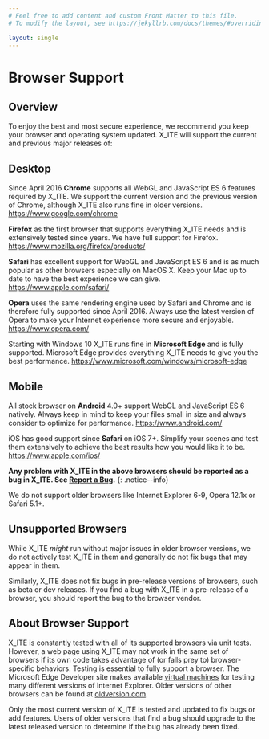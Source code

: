 ```yaml
---
# Feel free to add content and custom Front Matter to this file.
# To modify the layout, see https://jekyllrb.com/docs/themes/#overriding-theme-defaults

layout: single
---
```

# Browser Support

## Overview

To enjoy the best and most secure experience, we recommend you keep your browser and operating system updated. X\_ITE will support the current and previous major releases of:

## Desktop

Since April 2016 **Chrome** supports all WebGL and JavaScript ES 6 features required by X\_ITE. We support the current version and the previous version of Chrome, although X\_ITE also runs fine in older versions.
<https://www.google.com/chrome>

**Firefox** as the first browser that supports everything X\_ITE needs and is extensively tested since years. We have full support for Firefox.
<https://www.mozilla.org/firefox/products/>

**Safari** has excellent support for WebGL and JavaScript ES 6 and is as much popular as other browsers especially on MacOS X. Keep your Mac up to date to have the best experience we can give.
<https://www.apple.com/safari/>

**Opera** uses the same rendering engine used by Safari and Chrome and is therefore fully supported since April 2016. Always use the latest version of Opera to make your Internet experience more secure and enjoyable.
<https://www.opera.com/>

Starting with Windows 10 X\_ITE runs fine in **Microsoft Edge** and is fully supported. Microsoft Edge provides everything X\_ITE needs to give you the best performance.
<https://www.microsoft.com/windows/microsoft-edge>

## Mobile

All stock browser on **Android** 4.0+ support WebGL and JavaScript ES 6 natively. Always keep in mind to keep your files small in size and always consider to optimize for performance.
<https://www.android.com/>

iOS has good support since **Safari** on iOS 7+. Simplify your scenes and test them extensively to achieve the best results how you would like it to be.
<https://www.apple.com/ios/>

**Any problem with X\_ITE in the above browsers should be reported as a bug in X\_ITE. See [Report a Bug](https://github.com/create3000/x_ite/issues).**
{: .notice--info}

We do not support older browsers like Internet Explorer 6-9, Opera 12.1x or Safari 5.1+.

## Unsupported Browsers

While X\_ITE *might* run without major issues in older browser versions, we do not actively test X\_ITE in them and generally do not fix bugs that may appear in them.

Similarly, X\_ITE does not fix bugs in pre-release versions of browsers, such as beta or dev releases. If you find a bug with X\_ITE in a pre-release of a browser, you should report the bug to the browser vendor.

## About Browser Support

X\_ITE is constantly tested with all of its supported browsers via unit tests. However, a web page using X\_ITE may not work in the same set of browsers if its own code takes advantage of (or falls prey to) browser-specific behaviors. Testing is essential to fully support a browser. The Microsoft Edge Developer site makes available [virtual machines](https://dev.windows.com/en-us/microsoft-edge/tools/vms/) for testing many different versions of Internet Explorer. Older versions of other browsers can be found at [oldversion.com](http://oldversion.com/).

Only the most current version of X\_ITE is tested and updated to fix bugs or add features. Users of older versions that find a bug should upgrade to the latest released version to determine if the bug has already been fixed.
